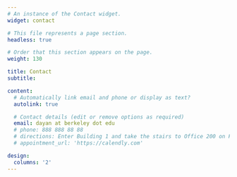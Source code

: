```yaml
---
# An instance of the Contact widget.
widget: contact

# This file represents a page section.
headless: true

# Order that this section appears on the page.
weight: 130

title: Contact
subtitle:

content:
  # Automatically link email and phone or display as text?
  autolink: true

  # Contact details (edit or remove options as required)
  email: dayan at berkeley dot edu
  # phone: 888 888 88 88
  # directions: Enter Building 1 and take the stairs to Office 200 on Floor 2
  # appointment_url: 'https://calendly.com'

design:
  columns: '2'
---
```

